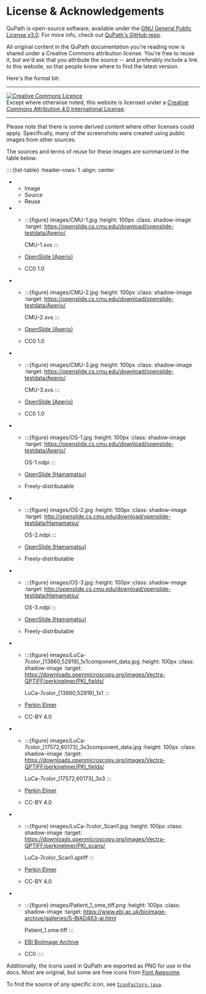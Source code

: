 # License & Acknowledgements

QuPath is open-source software, available under the [GNU General Public License v3.0](https://github.com/qupath/qupath/blob/main/LICENSE).
For more info, check out [QuPath's GitHub repo](https://github.com/qupath/qupath).

All original content in the QuPath documentation you're reading now is shared under a Creative Commons attribution license.
You're free to reuse it, but we'd ask that you attribute the source -- and preferably include a link to this website, so that people know where to find the latest version.

Here's the formal bit:

---

<a rel="license" href="http://creativecommons.org/licenses/by/4.0/"><img alt="Creative Commons Licence" style="border-width:0" src="https://i.creativecommons.org/l/by/4.0/88x31.png" /></a><br />Except where otherwise noted, this website is licensed under a <a rel="license" href="http://creativecommons.org/licenses/by/4.0/">Creative Commons Attribution 4.0 International License</a>.

---

Please note that there is some derived content where other licenses could apply.
Specifically, many of the screenshots were created using public images from other sources.

The sources and terms of reuse for these images are summarized in the table below:

::::{list-table}
:header-rows: 1
:align: center

* * Image
  * Source
  * Reuse
* * :::{figure} images/CMU-1.jpg
    :height: 100px
    :class: shadow-image
    :target: https://openslide.cs.cmu.edu/download/openslide-testdata/Aperio/

    CMU-1.svs
    :::

  * [OpenSlide (Aperio)](http://openslide.cs.cmu.edu/download/openslide-testdata/Aperio/)
  * CC0 1.0
* * :::{figure} images/CMU-2.jpg
    :height: 100px
    :class: shadow-image
    :target: https://openslide.cs.cmu.edu/download/openslide-testdata/Aperio/

    CMU-2.svs
    :::

  * [OpenSlide (Aperio)](http://openslide.cs.cmu.edu/download/openslide-testdata/Aperio/)
  * CC0 1.0
* * :::{figure} images/CMU-3.jpg
    :height: 100px
    :class: shadow-image
    :target: https://openslide.cs.cmu.edu/download/openslide-testdata/Aperio/

    CMU-3.svs
    :::

  * [OpenSlide (Aperio)](http://openslide.cs.cmu.edu/download/openslide-testdata/Aperio/)
  * CC0 1.0
* * :::{figure} images/OS-1.jpg
    :height: 100px
    :class: shadow-image
    :target: https://openslide.cs.cmu.edu/download/openslide-testdata/Aperio/

    OS-1.ndpi
    :::

  * [OpenSlide (Hamamatsu)](http://openslide.cs.cmu.edu/download/openslide-testdata/Hamamatsu/)
  * Freely-distributable
* * :::{figure} images/OS-2.jpg
    :height: 100px
    :class: shadow-image
    :target: http://openslide.cs.cmu.edu/download/openslide-testdata/Hamamatsu/

    OS-2.ndpi
    :::

  * [OpenSlide (Hamamatsu)](http://openslide.cs.cmu.edu/download/openslide-testdata/Hamamatsu/)
  * Freely-distributable
* * :::{figure} images/OS-3.jpg
    :height: 100px
    :class: shadow-image
    :target: http://openslide.cs.cmu.edu/download/openslide-testdata/Hamamatsu/

    OS-3.ndpi
    :::

  * [OpenSlide (Hamamatsu)](http://openslide.cs.cmu.edu/download/openslide-testdata/Hamamatsu/)
  * Freely-distributable
* * :::{figure} images/LuCa-7color_[13860,52919]_1x1component_data.jpg
    :height: 100px
    :class: shadow-image
    :target: https://downloads.openmicroscopy.org/images/Vectra-QPTIFF/perkinelmer/PKI_fields/

    LuCa-7color_[13860,52919]_1x1
    :::

  * [Perkin Elmer](https://downloads.openmicroscopy.org/images/Vectra-QPTIFF/perkinelmer/)
  * CC-BY 4.0
* * :::{figure} images/LuCa-7color_[17572,60173]_3x3component_data.jpg
    :height: 100px
    :class: shadow-image
    :target: https://downloads.openmicroscopy.org/images/Vectra-QPTIFF/perkinelmer/PKI_fields/

    LuCa-7color_[17572,60173]_3x3
    :::

  * [Perkin Elmer](https://downloads.openmicroscopy.org/images/Vectra-QPTIFF/perkinelmer/)
  * CC-BY 4.0
* * :::{figure} images/LuCa-7color_Scan1.jpg
    :height: 100px
    :class: shadow-image
    :target: https://downloads.openmicroscopy.org/images/Vectra-QPTIFF/perkinelmer/PKI_scans/

    LuCa-7color_Scan1.qptiff
    :::

  * [Perkin Elmer](https://downloads.openmicroscopy.org/images/Vectra-QPTIFF/perkinelmer/)
  * CC-BY 4.0
* * :::{figure} images/Patient_1_ome_tiff.png
    :height: 100px
    :class: shadow-image
    :target: https://www.ebi.ac.uk/bioimage-archive/galleries/S-BIAD463-ai.html

    Patient_1.ome.tiff
    :::

  * [EBI BioImage Archive](https://www.ebi.ac.uk/bioimage-archive/galleries/S-BIAD463-ai.html)
  * CC0
::::

Additionally, the icons used in QuPath are exported as PNG for use in the docs.
Most are original, but some are free icons from [Font Awesome](https://github.com/FortAwesome/Font-Awesome).

To find the source of any specific icon, see [`IconFactory.java`](https://github.com/qupath/qupath/blob/6bd29f9586a9b34759498854ad8f36920dfa386b/qupath-gui-fx/src/main/java/qupath/lib/gui/tools/IconFactory.java).

